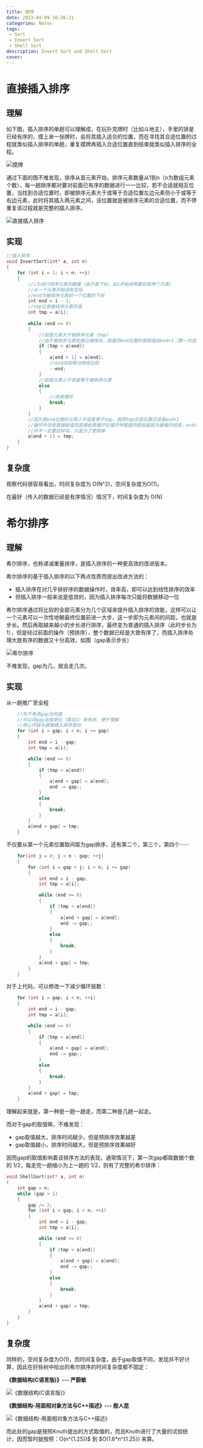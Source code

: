 ```yaml
---
title: 排序
date: 2023-04-09 16:26:21
categories: Notes
tags:
 - Sort
 - Insert Sort
 - Shell Sort
description: Insert Sort and Shell Sort
cover:
---
```


# 直接插入排序

## 理解

如下图，插入排序的单趟可以理解成，在玩扑克牌时（比如斗地主），手里的排是已经有序的，摸上来一张牌时，会将其插入适合的位置，而在寻找其合适位置的过程就类似插入排序的单趟，重复摸牌再插入合适位置直到结束就类似插入排序的全程。

![摸牌](https://raw.githubusercontent.com/Yukii2333/Images/main/blog_image/2.jpg "摸牌")

通过下面的图不难发现，排序从首元素开始，排序元素数量从1到n（n为数组元素个数），每一趟排序都对要对前面已有序的数据进行一一比较，若不合适就相互位置，当找到合适位置时，即被排序元素大于或等于合适位置左边元素但小于或等于右边元素，此时将其插入两元素之间，该位置就是被排序元素的合适位置，而不停重复该过程就是完整的插入排序。

![直接插入排序](https://raw.githubusercontent.com/Yukii2333/Images/main/blog_image/Insert.gif "直接插入排序")

## 实现

~~~C
//插入排序
void InsertSort(int* a, int n)
{
	for (int i = 1; i < n; ++i)
	{
        //i为进行排序元素的数量（由于是下标，从1开始说明最初有两个元素）
        //从一个元素开始没有实际
        //end为被排序元素前一个位置的下标
		int end = i - 1;
        //tmp记录被排序元素的值
		int tmp = a[i];
		
		while (end >= 0)
		{
            //前面元素大于被排序元素（tmp）
            //由于被排序元素的值已被保存，直接将end位置的值赋值给end+1（第一次进入就是被比较元素位置）位置
			if (tmp < a[end])
			{
				a[end + 1] = a[end];
                //end向前移动继续比较
				--end;
			}
            //前面元素小于或者等于被排序元素
			else
			{
                //结束循环
				break;
			}
		}
        //因为是end位置的元素小于或者等于tmp，因而tmp合适位置应该是end+1
        //循环中没有直接赋值而直接结束循环在循环外赋值的原因是因为避循环结束，end<0时的情况
        //并不一定要这样写，只是为了更简单
		a[end + 1] = tmp;
	}
}
~~~



## 复杂度

观察代码很容易看出，时间复杂度为 O(N^2)，空间复杂度为O(1)。

在最好（传入的数据已经是有序情况）情况下，时间复杂度为 O(N)

# 希尔排序

## 理解

希尔排序，也称递减重量排序，是插入排序的一种更高效的改进版本。

希尔排序的基于插入排序的以下两点性质而提出改进方法的：

* 插入排序在对几乎排好序的数据操作时，效率高，即可以达到线性排序的效率
* 但插入排序一般来说是低效的，因为插入排序每次只能将数据移动一位

希尔排序通过将比较的全部元素分为几个区域来提升插入排序的效能，这样可以让一个元素可以一次性地朝最终位置前进一大步，这一步即为元素间的间距，也就是步长。然后再取越来越小的步长进行排序，最终变为普通的插入排序（此时步长为1），但是经过前面的操作（预排序），整个数据已经是大致有序了，而插入排序处理大致有序的数据又十分高效，如图（gap表示步长）

![希尔排序](https://raw.githubusercontent.com/Yukii2333/Images/main/blog_image/Shell.jpg "希尔排序")

不难发现，gap为几，就会走几次。

## 实现

从一趟推广至全程

~~~c
	//先不考虑gap为何值
	//可以将gap当成单位（类似1）来考虑，便于理解
	//核心内容与直接插入排序类似
	for (int i = gap; i < n; i += gap)
	{
		int end = i - gap;
		int tmp = a[i];

		while (end >= 0)
		{
			if (tmp < a[end])
			{
				a[end + gap] = a[end];
				end -= gap;;
			}
			else
			{
				break;
			}
		}
		a[end + gap] = tmp;
	}
~~~

不仅要从第一个元素位置取间距为gap排序，还有第二个，第三个，第四个······

~~~C
	for(int j = 0; j < n - gap; ++j)
    {
        for (int i = gap + j; i < n; i += gap)
		{
			int end = i - gap;
			int tmp = a[i];

			while (end >= 0)
			{
				if (tmp < a[end])
				{
					a[end + gap] = a[end];
					end -= gap;;
				}
				else
				{
					break;
				}
			}
			a[end + gap] = tmp;
		}
    }
~~~

对于上代码，可以修改一下减少循环层数：

~~~C
	for (int i = gap; i < n; ++i)
	{
		int end = i - gap;
		int tmp = a[i];

		while (end >= 0)
		{
			if (tmp < a[end])
			{
				a[end + gap] = a[end];
				end -= gap;;
			}
			else
			{
				break;
			}
		}
		a[end + gap] = tmp;
	}
~~~

理解起来就是，第一种是一趟一趟走，而第二种是几趟一起走。

而对于gap的取值嘛，不难发现：

* gap取值越大，排序时间越少，但是预排序效果越差
* gap取值越小，排序时间越大，但是预排序效果越好

因而gap的取值影响着该排序方法的表现，通常情况下，第一次gap都取数据个数的 1/2，每走完一趟缩小为上一趟的 1/2，则有了完整的希尔排序：

~~~C
void ShellSort(int* a, int n)
{
	int gap = n;
	while (gap > 1)
	{
		gap /= 2;
		for (int i = gap; i < n; ++i)
		{
			int end = i - gap;
			int tmp = a[i];

			while (end >= 0)
			{
				if (tmp < a[end])
				{
					a[end + gap] = a[end];
					end -= gap;;
				}
				else
				{
					break;
				}
			}
			a[end + gap] = tmp;
		}
	}
}
~~~

## 复杂度

同样的，空间复杂度为O(1)，而时间复杂度，由于gap取值不同，发现并不好计算，因此在好些树中给出的希尔排序的时间复杂度都不固定：

 **《数据结构(C语言版)》--- 严蔚敏**

![《数据结构(C语言版)》](https://raw.githubusercontent.com/Yukii2333/Images/main/blog_image/%E4%B8%A5%E8%94%9A%E6%95%8F-%E5%B8%8C%E5%B0%94%E6%8E%92%E5%BA%8F.png "《数据结构(C语言版)》-")

  **《数据结构-用面相对象方法与C++描述》--- 殷人昆**

![《数据结构-用面相对象方法与C++描述》](https://raw.githubusercontent.com/Yukii2333/Images/main/blog_image/%E6%AE%B7%E4%BA%BA%E6%98%86-%E5%B8%8C%E5%B0%94%E6%8E%92%E5%BA%8F.png "《数据结构-用面相对象方法与C++描述》")

 而此处的gap是按照Knuth提出的方式取值的，而且Knuth进行了大量的试验统计，因而暂时就按照：O(n^{1.25})$ 到 $O(1.6*n^{1.25}) 来算。
